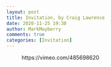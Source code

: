 ```yaml
---
layout: post
title: Invitation, by Craig Lawrence
date: 2020-11-25 19:30
author: MarkMayberry
comments: true
categories: [Invitation]
---
```

<!-- wp:core-embed/vimeo {"url":"https://vimeo.com/485698620","type":"video","providerNameSlug":"vimeo","className":"wp-embed-aspect-4-3 wp-has-aspect-ratio"} -->
<figure class="wp-block-embed-vimeo wp-block-embed is-type-video is-provider-vimeo wp-embed-aspect-4-3 wp-has-aspect-ratio"><div class="wp-block-embed__wrapper">
https://vimeo.com/485698620
</div></figure>
<!-- /wp:core-embed/vimeo -->
